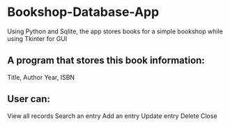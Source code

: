 # Bookshop-Database-App
Using Python and Sqlite, the app stores books for a simple bookshop while using Tkinter for GUI

## A program that stores this book information:
Title, Author
Year, ISBN

## User can:
View all records
Search an entry
Add an entry
Update entry
Delete
Close